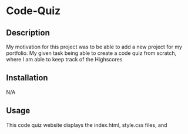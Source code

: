 # Code-Quiz

## Description

My motivation for this project was to be able to add a new project for my portfolio. My given task being able to create a code quiz from scratch, where I am able to keep track of the Highscores

## Installation

N/A

## Usage

This code quiz website displays the index.html, style.css files, and 